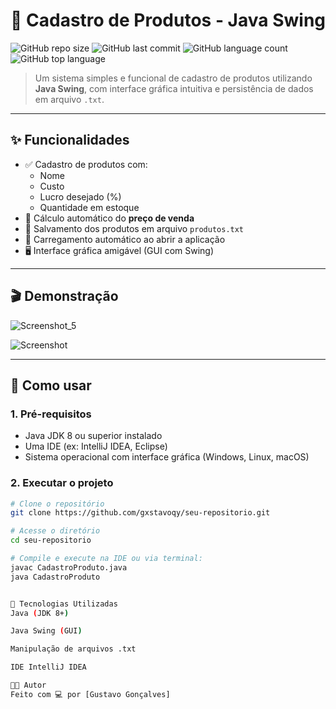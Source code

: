 # 🛒 Cadastro de Produtos - Java Swing

![GitHub repo size](https://img.shields.io/github/repo-size/seu-usuario/seu-repositorio?color=blue)
![GitHub last commit](https://img.shields.io/github/last-commit/seu-usuario/seu-repositorio)
![GitHub language count](https://img.shields.io/github/languages/count/seu-usuario/seu-repositorio)
![GitHub top language](https://img.shields.io/github/languages/top/seu-usuario/seu-repositorio)

> Um sistema simples e funcional de cadastro de produtos utilizando **Java Swing**, com interface gráfica intuitiva e persistência de dados em arquivo `.txt`.

---

## ✨ Funcionalidades

- ✅ Cadastro de produtos com:
  - Nome
  - Custo
  - Lucro desejado (%)
  - Quantidade em estoque
- 🧮 Cálculo automático do **preço de venda**
- 💾 Salvamento dos produtos em arquivo `produtos.txt`
- 📂 Carregamento automático ao abrir a aplicação
- 🖥️ Interface gráfica amigável (GUI com Swing)

---

## 🎬 Demonstração

![Screenshot_5](https://github.com/user-attachments/assets/45aae667-ab34-460a-9104-26571296ffa7)



![Screenshot](assets/screenshot.png)

---

## 🚀 Como usar

### 1. Pré-requisitos

- Java JDK 8 ou superior instalado
- Uma IDE (ex: IntelliJ IDEA, Eclipse)
- Sistema operacional com interface gráfica (Windows, Linux, macOS)

### 2. Executar o projeto

```bash
# Clone o repositório
git clone https://github.com/gxstavoqy/seu-repositorio.git

# Acesse o diretório
cd seu-repositorio

# Compile e execute na IDE ou via terminal:
javac CadastroProduto.java
java CadastroProduto


📖 Tecnologias Utilizadas
Java (JDK 8+)

Java Swing (GUI)

Manipulação de arquivos .txt

IDE IntelliJ IDEA

🧑‍💻 Autor
Feito com 💻 por [Gustavo Gonçalves]


